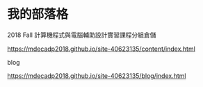 # 我的部落格
2018 Fall 計算機程式與電腦輔助設計實習課程分組倉儲

https://mdecadp2018.github.io/site-40623135/content/index.html

blog

https://mdecadp2018.github.io/site-40623135/blog/index.html
